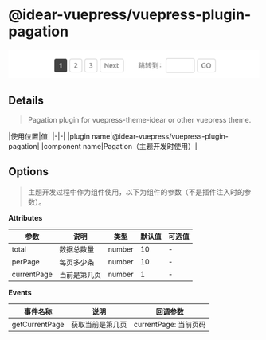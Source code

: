 # @idear-vuepress/vuepress-plugin-pagation

![demo.png](./images/demo.png)

## Details

> Pagation plugin for vuepress-theme-idear or other vuepress theme.

|使用位置|值| |-|-| |plugin name|@idear-vuepress/vuepress-plugin-pagation| |component name|Pagation（主题开发时使用）|

## Options

> 主题开发过程中作为组件使用，以下为组件的参数（不是插件注入时的参数）。

**Attributes**

|参数|说明|类型|默认值|可选值|
|----|----|----|----|----|
|total|数据总数量|number|10|-|
|perPage|每页多少条|number|10|-|
|currentPage|当前是第几页|number|1|-|

**Events**

|事件名称|说明|回调参数|
|----|----|----|
|getCurrentPage|获取当前是第几页|currentPage: 当前页码|

